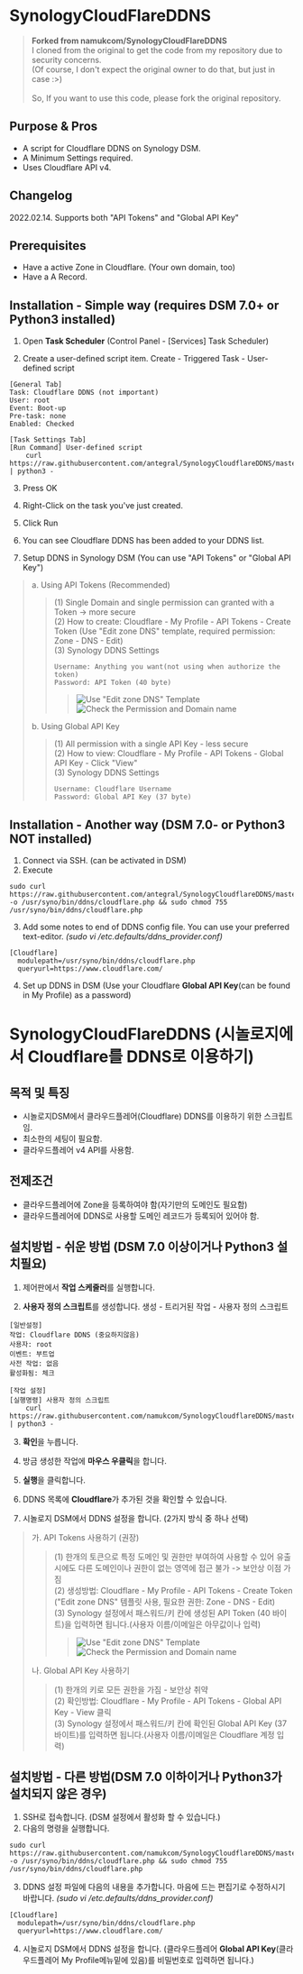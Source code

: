 SynologyCloudFlareDDNS 
========================
> **Forked from namukcom/SynologyCloudFlareDDNS**<br/>
> I cloned from the original to get the code from my repository due to security concerns.<br/>
> (Of course, I don't expect the original owner to do that, but just in case :>)<br/>
> <br/>
> So, If you want to use this code, please fork the original repository.

Purpose & Pros
---------------
* A script for Cloudflare DDNS on Synology DSM.
* A Minimum Settings required.
* Uses Cloudflare API v4.

Changelog
---------------
2022.02.14. Supports both "API Tokens" and "Global API Key"

Prerequisites
---------------
* Have a active Zone in Cloudflare. (Your own domain, too)
* Have a A Record.

Installation - Simple way (requires DSM 7.0+ or Python3 installed)
----------------
1. Open **Task Scheduler** (Control Panel - [Services] Task Scheduler)

2. Create a user-defined script item.
    Create - Triggered Task - User-defined script
```
[General Tab]
Task: Cloudflare DDNS (not important)
User: root
Event: Boot-up
Pre-task: none
Enabled: Checked
```
```
[Task Settings Tab]
[Run Command] User-defined script
    curl https://raw.githubusercontent.com/antegral/SynologyCloudflareDDNS/master/setddns.py | python3 -
```

3. Press OK

4. Right-Click on the task you've just created.

5. Click Run

6. You can see Cloudflare DDNS has been added to your DDNS list.

7. Setup DDNS in Synology DSM (You can use "API Tokens" or "Global API Key")
> a. Using API Tokens (Recommended)
>    > (1) Single Domain and single permission can granted with a Token -> more secure<br />
>    > (2) How to create: Cloudflare - My Profile - API Tokens - Create Token (Use "Edit zone DNS" template, required permission: Zone - DNS - Edit)<br />
>    > (3) Synology DDNS Settings
>    > ```
>    > Username: Anything you want(not using when authorize the token)
>    > Password: API Token (40 byte)
>    > ```
>    >    >![Use "Edit zone DNS" Template](https://user-images.githubusercontent.com/51356408/153817729-1b3663a8-b585-4ad6-b785-ba969f054fdc.png)
>    >    >![Check the Permission and Domain name](https://user-images.githubusercontent.com/51356408/153818045-5099b08d-413f-4e56-85b3-9e1540bd5699.png)
>
> b. Using Global API Key
>    > (1) All permission with a single API Key - less secure<br />
>    > (2) How to view: Cloudflare - My Profile - API Tokens - Global API Key - Click "View"<br />
>    > (3) Synology DDNS Settings
>    > ```
>    > Username: Cloudflare Username
>    > Password: Global API Key (37 byte)
>    > ```

Installation - Another way (DSM 7.0- or  Python3 NOT installed)
----------------
1. Connect via SSH. (can be activated in DSM)
2. Execute 
```
sudo curl https://raw.githubusercontent.com/antegral/SynologyCloudflareDDNS/master/cloudflare.php -o /usr/syno/bin/ddns/cloudflare.php && sudo chmod 755 /usr/syno/bin/ddns/cloudflare.php
```

3. Add some notes to end of DDNS config file. You can use your preferred text-editor. *(sudo vi /etc.defaults/ddns_provider.conf)*
```
[Cloudflare]
  modulepath=/usr/syno/bin/ddns/cloudflare.php
  queryurl=https://www.cloudflare.com/
```
4. Set up DDNS in DSM (Use your Cloudflare __Global API Key__(can be found in My Profile) as a password)



SynologyCloudFlareDDNS (시놀로지에서 Cloudflare를 DDNS로 이용하기)
========================

목적 및 특징
---------------
* 시놀로지DSM에서 클라우드플레어(Cloudflare) DDNS를 이용하기 위한 스크립트임.
* 최소한의 세팅이 필요함.
* 클라우드플레어 v4 API를 사용함.

전제조건
---------------
* 클라우드플레어에 Zone을 등록하여야 함(자기만의 도메인도 필요함)
* 클라우드플레어에 DDNS로 사용할 도메인 레코드가 등록되어 있어야 함.

설치방법 - 쉬운 방법 (DSM 7.0 이상이거나 Python3 설치필요)
----------------
1. 제어판에서 **작업 스케줄러**를 실행합니다.

2. **사용자 정의 스크립트**를 생성합니다.
    생성 - 트리거된 작업 - 사용자 정의 스크립트
```
[일반설정]
작업: Cloudflare DDNS (중요하지않음)
사용자: root
이벤트: 부트업
사전 작업: 없음
활성화됨: 체크
```
```
[작업 설정]
[실행명령] 사용자 정의 스크립트
    curl https://raw.githubusercontent.com/namukcom/SynologyCloudflareDDNS/master/setddns.py | python3 -
```

3. **확인**을 누릅니다.

4. 방금 생성한 작업에 **마우스 우클릭**을 합니다.

5. **실행**을 클릭합니다.

6. DDNS 목록에 **Cloudflare**가 추가된 것을 확인할 수 있습니다.

7. 시놀로지 DSM에서 DDNS 설정을 합니다. (2가지 방식 중 하나 선택)
> 가. API Tokens 사용하기 (권장)
>    > (1) 한개의 토큰으로 특정 도메인 및 권한만 부여하여 사용할 수 있어 유출시에도 다른 도메인이나 권한이 없는 영역에 접근 불가 -> 보안상 이점 가짐<br />
>    > (2) 생성방법: Cloudflare - My Profile - API Tokens - Create Token ("Edit zone DNS" 템플릿 사용, 필요한 권한: Zone - DNS - Edit)<br />
>    > (3) Synology 설정에서 패스워드/키 칸에 생성된 API Token (40 바이트)을 입력하면 됩니다.(사용자 이름/이메일은 아무값이나 입력)
>    >    >![Use "Edit zone DNS" Template](https://user-images.githubusercontent.com/51356408/153817729-1b3663a8-b585-4ad6-b785-ba969f054fdc.png)
>    >    >![Check the Permission and Domain name](https://user-images.githubusercontent.com/51356408/153818045-5099b08d-413f-4e56-85b3-9e1540bd5699.png)
>
> 나. Global API Key 사용하기
>    > (1) 한개의 키로 모든 권한을 가짐 - 보안상 취약<br />
>    > (2) 확인방법: Cloudflare - My Profile - API Tokens - Global API Key - View 클릭<br />
>    > (3) Synology 설정에서 패스워드/키 칸에 확인된 Global API Key (37 바이트)를 입력하면 됩니다.(사용자 이름/이메일은 Cloudflare 계정 입력)


설치방법 - 다른 방법(DSM 7.0 이하이거나 Python3가 설치되지 않은 경우)
----------------
1. SSH로 접속합니다. (DSM 설정에서 활성화 할 수 있습니다.)
2. 다음의 명령을 실행합니다.
```
sudo curl https://raw.githubusercontent.com/namukcom/SynologyCloudflareDDNS/master/cloudflare.php -o /usr/syno/bin/ddns/cloudflare.php && sudo chmod 755 /usr/syno/bin/ddns/cloudflare.php
```

3. DDNS 설정 파일에 다음의 내용을 추가합니다. 마음에 드는 편집기로 수정하시기 바랍니다. *(sudo vi /etc.defaults/ddns_provider.conf)*
```
[Cloudflare]
  modulepath=/usr/syno/bin/ddns/cloudflare.php
  queryurl=https://www.cloudflare.com/
```
4. 시놀로지 DSM에서 DDNS 설정을 합니다. (클라우드플레어 __Global API Key__(클라우드플레어 My Profile메뉴밑에 있음)를 비밀번호로 입력하면 됩니다.)
